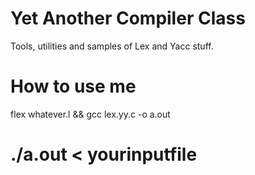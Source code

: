 # Yet Another Compiler Class
Tools, utilities and samples of Lex and Yacc stuff.

# How to use me


flex whatever.l && gcc lex.yy.c -o a.out

# ./a.out < yourinputfile

